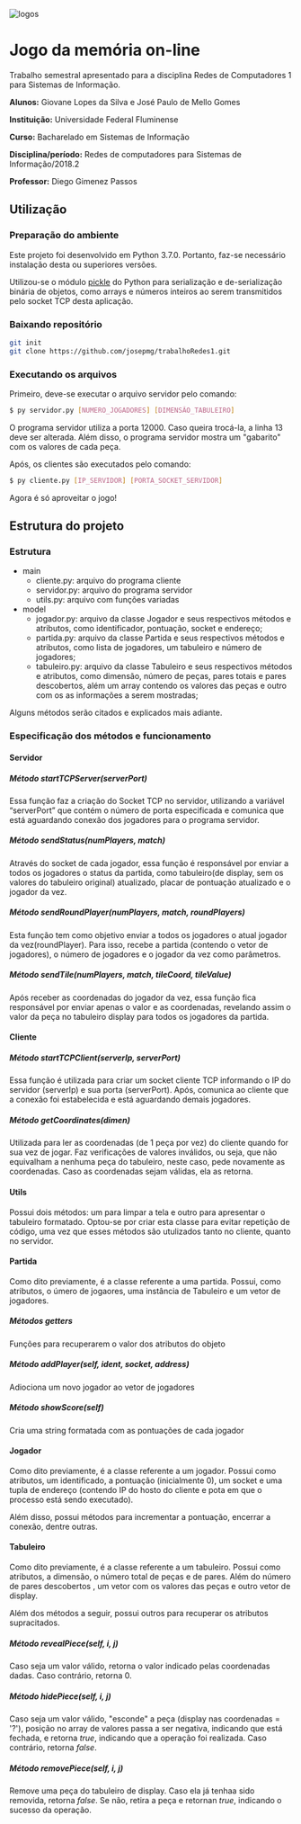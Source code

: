 ![logos](http://www.professores.uff.br/kowada/wp-content/uploads/sites/63/2017/08/UFF-IC-logos.png)
# Jogo da memória on-line
Trabalho semestral apresentado para a disciplina Redes de Computadores 1 para Sistemas de Informação.

**Alunos:** Giovane Lopes da Silva e José Paulo de Mello Gomes

**Instituição:** Universidade Federal Fluminense

**Curso:** Bacharelado em Sistemas de Informação

**Disciplina/período:** Redes de computadores para Sistemas de Informação/2018.2

**Professor:** Diego Gimenez Passos

## Utilização
### Preparação do ambiente
Este projeto foi desenvolvido em Python 3.7.0. Portanto, faz-se necessário instalação desta ou superiores versões.

Utilizou-se o módulo [pickle](https://docs.python.org/3/library/pickle.html) do Python para serialização e de-serialização binária de objetos, como arrays e números inteiros ao serem transmitidos pelo socket TCP desta aplicação.

### Baixando repositório
```bash
git init
git clone https://github.com/josepmg/trabalhoRedes1.git
```

### Executando os arquivos
Primeiro, deve-se executar o arquivo servidor pelo comando:
```bash
$ py servidor.py [NUMERO_JOGADORES] [DIMENSÃO_TABULEIRO]
```
O programa servidor utiliza a porta 12000. Caso queira trocá-la, a linha 13 deve ser alterada.
Além disso, o programa servidor mostra um "gabarito" com os valores de cada peça.

Após, os clientes são executados pelo comando: 
```bash
$ py cliente.py [IP_SERVIDOR] [PORTA_SOCKET_SERVIDOR]
```

Agora é só aproveitar o jogo!

## Estrutura do projeto
### Estrutura
- main
  - cliente.py: arquivo do programa cliente
  - servidor.py: arquivo do programa servidor
  - utils.py: arquivo com funções variadas
- model
  - jogador.py: arquivo da classe Jogador e seus respectivos métodos e atributos, como identificador, pontuação, socket e endereço;
  - partida.py: arquivo da classe Partida e seus respectivos métodos e atributos, como lista de jogadores, um tabuleiro e número de jogadores;
  - tabuleiro.py: arquivo da classe Tabuleiro e seus respectivos métodos e atributos, como dimensão, número de peças, pares totais e pares descobertos, além um array contendo os valores das peças e outro com os as informações a serem mostradas;

Alguns métodos serão citados e explicados mais adiante.
### Especificação dos métodos e funcionamento 

#### Servidor
##### Método _startTCPServer(serverPort)_
Essa função faz a criação do Socket TCP no servidor, utilizando a variável “serverPort” que contém o número de porta especificada e comunica que está aguardando conexão dos jogadores para o programa servidor.
##### Método  _sendStatus(numPlayers, match)_
Através do socket de cada jogador, essa função é responsável por enviar a todos os jogadores o status da partida, como tabuleiro(de display, sem os valores do tabuleiro original) atualizado, placar de pontuação atualizado e o jogador da vez.
##### Método _sendRoundPlayer(numPlayers, match, roundPlayers)_
Esta função tem como objetivo enviar a todos os jogadores o atual jogador da vez(roundPlayer). Para isso, recebe a partida (contendo o vetor de jogadores), o número de jogadores e o jogador da vez como parâmetros.
##### Método _sendTile(numPlayers, match, tileCoord, tileValue)_
Após receber as coordenadas do jogador da vez, essa função fica responsável por enviar apenas o valor e as coordenadas, revelando assim o valor da peça no tabuleiro display para todos os jogadores da partida.

#### Cliente
##### Método _startTCPClient(serverIp, serverPort)_
Essa função é utilizada para criar um socket cliente TCP informando o IP do servidor (serverIp) e sua porta (serverPort). Após, comunica ao cliente que a conexão foi estabelecida e está aguardando demais jogadores.
##### Método _getCoordinates(dimen)_
Utilizada para ler as coordenadas (de 1 peça por vez) do cliente quando for sua vez de jogar. Faz verificações de valores inválidos, ou seja, que não equivalham a nenhuma peça do tabuleiro, neste caso, pede novamente as coordenadas. Caso as coordenadas sejam válidas, ela as retorna.

#### Utils
Possui dois métodos: um para limpar a tela e outro para apresentar o tabuleiro formatado. Optou-se por criar esta classe para evitar repetição de código, uma vez que esses métodos são utulizados tanto no cliente, quanto no servidor.

#### Partida
Como dito previamente, é a classe referente a uma partida. Possui, como atributos, o úmero de jogaores, uma instância de Tabuleiro e um vetor de jogadores.
##### Métodos  _getters_
Funções para recuperarem o valor dos atributos do objeto
##### Método _addPlayer(self, ident, socket, address)_
Adiociona um novo jogador ao vetor de jogadores
##### Método _showScore(self)_
Cria uma string formatada com as pontuações de cada jogador 

#### Jogador
Como dito previamente, é a classe referente a um jogador. Possui como atributos, um identificado, a pontuação (inicialmente 0), um socket e uma tupla de endereço (contendo IP do hosto do cliente e pota em que o processo está sendo executado).

Além disso, possui métodos para incrementar a pontuação, encerrar a conexão, dentre outras.

#### Tabuleiro
Como dito previamente, é a classe referente a um tabuleiro. Possui como atributos, a dimensão, o número total de peças e de pares. Além do número de pares descobertos , um vetor com os valores das peças e outro vetor de display. 

Além dos métodos a seguir, possui outros para recuperar os atributos supracitados.
##### Método _revealPiece(self, i, j)_
Caso seja um valor válido, retorna o valor indicado pelas coordenadas dadas. Caso contrário, retorna 0.
##### Método _hidePiece(self, i, j)_
Caso seja um valor válido, "esconde" a peça (display nas coordenadas = '?'), posição no array de valores passa a ser negativa, indicando que está fechada, e retorna _true_, indicando que a operação foi realizada. Caso contrário, retorna _false_.
##### Método _removePiece(self, i, j)_
Remove uma peça do tabuleiro de display. Caso ela já tenhaa sido removida, retorna _false_. Se não, retira a peça e retornan _true_, indicando o sucesso da operação.

